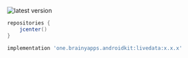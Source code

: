 ![latest version](https://api.bintray.com/packages/serhiipokrovskyi/android-kit/livedata/images/download.svg)

```groovy
repositories {
    jcenter()
}
```
```groovy
implementation 'one.brainyapps.androidkit:livedata:x.x.x'
```